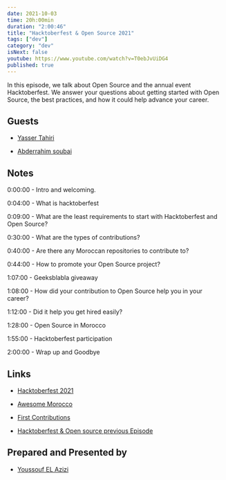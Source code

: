 ```yaml
---
date: 2021-10-03
time: 20h:00min
duration: "2:00:46"
title: "Hacktoberfest & Open Source 2021"
tags: ["dev"]
category: "dev"
isNext: false
youtube: https://www.youtube.com/watch?v=T0ebJvUiDG4
published: true
---
```


In this episode, we talk about Open Source and the annual event Hacktoberfest. We answer your questions about getting started with Open Source, the best practices, and how it could help advance your career.

## Guests

- [Yasser Tahiri](https://www.yezz.me/)

- [Abderrahim soubai](https://www.soubai.me/)

## Notes

0:00:00 - Intro and welcoming.

0:04:00 - What is hacktoberfest

0:09:00 - What are the least requirements to start with Hacktoberfest and Open Source?

0:30:00 - What are the types of contributions?

0:40:00 - Are there any Moroccan repositories to contribute to?

0:44:00 - How to promote your Open Source project?

1:07:00 - Geeksblabla giveaway

1:08:00 - How did your contribution to Open Source help you in your career?

1:12:00 - Did it help you get hired easily?

1:28:00 - Open Source in Morocco

1:55:00 - Hacktoberfest participation

2:00:00 - Wrap up and Goodbye

## Links

- [Hacktoberfest 2021](https://hacktoberfest.digitalocean.com/)

- [Awesome Morocco](https://github.com/DevC-Casa/awesome-morocco)

- [First Contributions](https://github.com/firstcontributions/first-contributions)

- [Hacktoberfest & Open source previous Episode](https://geeksblabla.io/blablas/hacktoberfest-open-source)

## Prepared and Presented by

- [Youssouf EL Azizi](https://elazizi.com/)

